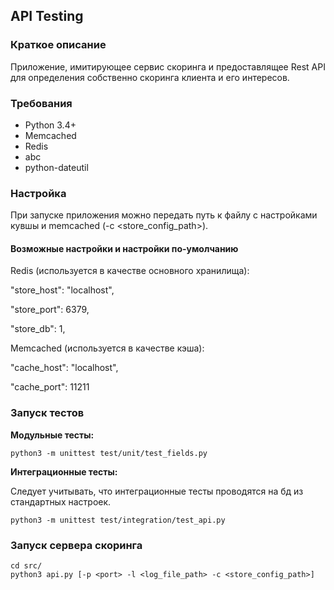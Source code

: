 ## API Testing

### Краткое описание
Приложение, имитирующее сервис скоринга и предоставлящее Rest API 
для определения собственно скоринга клиента и его интересов.

### Требования
* Python 3.4+
* Memcached
* Redis
* abc
* python-dateutil

### Настройка
При запуске приложения можно передать путь к файлу с настройками кувшы и memcached (-c <store_config_path>).

#### Возможные настройки и настройки по-умолчанию

Redis (используется в качестве основного хранилища):

"store_host": "localhost",

"store_port": 6379,

"store_db": 1,

Memcached (используется в качестве кэша):

"cache_host": "localhost",

"cache_port": 11211

### Запуск тестов
**Модульные тесты:**
```
python3 -m unittest test/unit/test_fields.py
```

**Интеграционные тесты:**

Следует учитывать, что интеграционные тесты проводятся на бд из стандартных настроек.

```
python3 -m unittest test/integration/test_api.py
```

### Запуск сервера скоринга
```
cd src/
python3 api.py [-p <port> -l <log_file_path> -c <store_config_path>]
```
